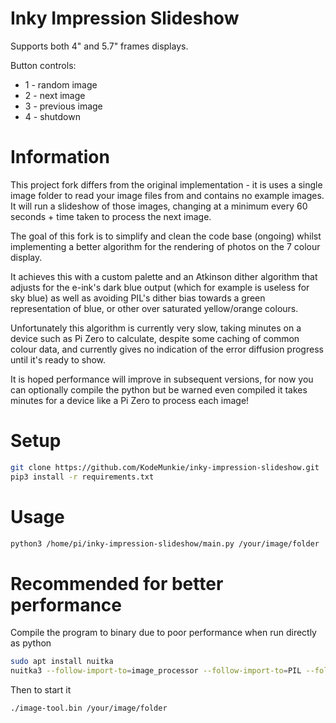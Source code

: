 # Inky Impression Slideshow 

Supports both 4" and 5.7" frames displays.

Button controls:
* 1 - random image
* 2 - next image
* 3 - previous image
* 4 - shutdown

# Information

This project fork differs from the original implementation - it is uses a single image
folder to read your image files from and contains no example images. It will run a
slideshow of those images, changing at a minimum every 60 seconds + time taken to process
the next image.

The goal of this fork is to simplify and clean the code base (ongoing) whilst implementing 
a better algorithm for the rendering of photos on the 7 colour display.

It achieves this with a custom palette and an Atkinson dither algorithm that adjusts for the 
e-ink's dark blue output (which for example is useless for sky blue) as well as avoiding 
PIL's dither bias towards a green representation of blue, or other over saturated yellow/orange
colours.

Unfortunately this algorithm is currently very slow, taking minutes on a device such as Pi Zero
to calculate, despite some caching of common colour data, and currently gives no indication of
the error diffusion progress until it's ready to show.

It is hoped performance will improve in subsequent versions, for now you can optionally compile
the python but be warned even compiled it takes minutes for a device like a Pi Zero to process 
each image!

# Setup
````bash
git clone https://github.com/KodeMunkie/inky-impression-slideshow.git
pip3 install -r requirements.txt
````

# Usage
```bash
python3 /home/pi/inky-impression-slideshow/main.py /your/image/folder
```

# Recommended for better performance
Compile the program to binary due to poor performance when run directly as python

```bash
sudo apt install nuitka
nuitka3 --follow-import-to=image_processor --follow-import-to=PIL --follow-import-to=inky -o ./image-tool.bin /home/pi/inky-impression-slideshow/main.py
```
Then to start it
```bash
./image-tool.bin /your/image/folder
```